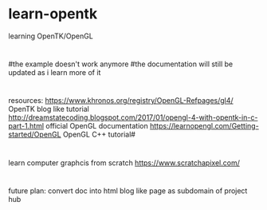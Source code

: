 # learn-opentk

learning OpenTK/OpenGL
#
#the example doesn't work anymore
#the documentation will still be updated as i learn more of it
#
resources:
https://www.khronos.org/registry/OpenGL-Refpages/gl4/                                     OpenTK blog like tutorial
http://dreamstatecoding.blogspot.com/2017/01/opengl-4-with-opentk-in-c-part-1.html        official OpenGL documentation
https://learnopengl.com/Getting-started/OpenGL                                            OpenGL C++ tutorial#
#
learn computer graphcis from scratch
https://www.scratchapixel.com/
#
future plan:
convert doc into html blog like page as subdomain of project hub
